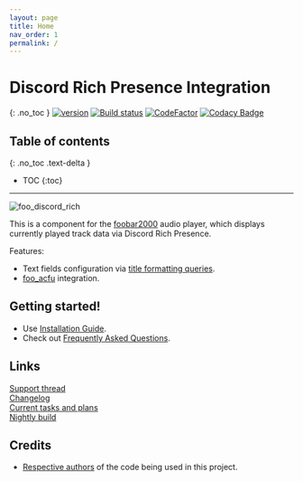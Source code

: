 ```yaml
---
layout: page
title: Home
nav_order: 1
permalink: /
---
```


# Discord Rich Presence Integration
{: .no_toc }
[![version][version_badge]][changelog] [![Build status][appveyor_badge]](https://ci.appveyor.com/project/TheQwertiest/foo-discord-rich/branch/master) [![CodeFactor][codefactor_badge]](https://www.codefactor.io/repository/github/theqwertiest/foo_discord_rich/overview/master) [![Codacy Badge][codacy_badge]](https://app.codacy.com/app/qwertiest/foo_discord_rich?utm_source=github.com&utm_medium=referral&utm_content=TheQwertiest/foo_discord_rich&utm_campaign=Badge_Grade_Dashboard) 

## Table of contents
{: .no_toc .text-delta }

* TOC
{:toc}

---

![foo_discord_rich](assets/img/foo_discord_rich.png)

This is a component for the [foobar2000](https://www.foobar2000.org) audio player, which displays currently played track data via Discord Rich Presence.

Features:
- Text fields configuration via [title formatting queries](http://wiki.hydrogenaud.io/index.php?title=Foobar2000:Title_Formatting_Reference).
- [foo_acfu](https://acfu.3dyd.com) integration.

## Getting started!

- Use [Installation Guide](installation.md).
- Check out [Frequently Asked Questions](faq.md).

## Links

[Support thread](https://hydrogenaud.io/index.php/topic,116860.new.html)  
[Changelog][changelog]  
[Current tasks and plans][todo]  
[Nightly build](https://ci.appveyor.com/api/projects/theqwertiest/foo-discord-rich/artifacts/_result%2FWin32_Release%2Ffoo_discord_rich.fb2k-component?branch=master&pr=false&job=Configuration%3A%20Release)

## Credits

- [Respective authors][3rdparty_license] of the code being used in this project.

[changelog]: changelog.md
[3rdparty_license]: third_party_notices.md
[todo]: https://github.com/TheQwertiest/foo_discord_rich/projects/1
[version_badge]: https://img.shields.io/github/release/theqwertiest/foo_discord_rich.svg
[appveyor_badge]: https://ci.appveyor.com/api/projects/status/t5bhoxmfgavhq81m/branch/master?svg=true
[codacy_badge]: https://api.codacy.com/project/badge/Grade/319298ca5bd64a739d1e70e3e27d59ab
[codefactor_badge]: https://www.codefactor.io/repository/github/theqwertiest/foo_discord_rich/badge/master
